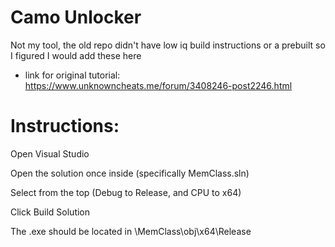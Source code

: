 # Camo Unlocker
Not my tool, the old repo didn't have low iq build instructions or a prebuilt so I figured I would add these here
- link for original tutorial: https://www.unknowncheats.me/forum/3408246-post2246.html

# Instructions:
Open Visual Studio

Open the solution once inside (specifically MemClass.sln)

Select from the top (Debug to Release, and CPU to x64)

Click Build Solution

The .exe should be located in \MemClass\obj\x64\Release
